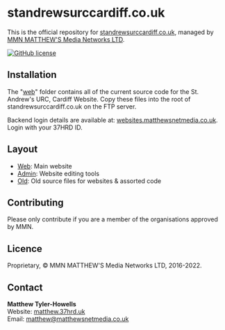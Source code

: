 # standrewsurccardiff.co.uk

This is the official repository for [standrewsurccardiff.co.uk](https://standrewsurccardiff.co.uk), managed by [MMN MATTHEW'S Media Networks LTD](https://matthewsnetmedia.co.uk).

[![GitHub license](https://img.shields.io/github/license/MMNmedia/saurc)](https://github.com/MMNmedia/saurc)

## Installation

The "[web](https://github.com/MMNmedia/saurc/tree/main/web)" folder contains all of the current source code for the St. Andrew's URC, Cardiff Website. Copy these files into the root of standrewsurccardiff.co.uk on the FTP server.

Backend login details are available at: [websites.matthewsnetmedia.co.uk](https://websites.matthewsnetmedia.co.uk). Login with your 37HRD ID.

## Layout

* [Web](https://github.com/MMNmedia/saurc/tree/main/web): Main website
* [Admin](https://github.com/MMNmedia/saurc/tree/main/admin): Website editing tools
* [Old](https://github.com/MMNmedia/saurc/tree/main/old): Old source files for websites & assorted code

## Contributing
Please only contribute if you are a member of the organisations approved by MMN.

## Licence
Proprietary, © MMN MATTHEW'S Media Networks LTD, 2016-2022.

## Contact
**Matthew Tyler-Howells** \
Website: [matthew.37hrd.uk](https://matthew.37hrd.uk) \
Email: [matthew@matthewsnetmedia.co.uk](mailto:matthew@matthewsnetmedia.co.uk)
